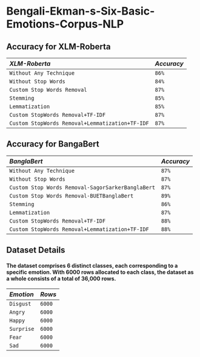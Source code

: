 # Bengali-Ekman-s-Six-Basic-Emotions-Corpus-NLP

## Accuracy for XLM-Roberta

|  *XLM-Roberta*    | *Accuracy*             |
| :--------           | :------------------------- |
|  `Without Any Technique`       |  `86%`|
|  `Without Stop Words`       | `84%` |
|  `Custom Stop Words Removal`       | `87%` |
|  `Stemming`       | `85%` |
|  `Lemmatization`       | `85%` |
|  `Custom StopWords Removal+TF-IDF`       | `87%` |
|  `Custom StopWords Removal+Lemmatization+TF-IDF`       | `87%`|


                    
## Accuracy for BangaBert

|  *BanglaBert*    | *Accuracy*             |
| :--------           | :------------------------- |
|  `Without Any Technique`       |  `87%`|
|  `Without Stop Words`       | `87%` |
|  `Custom Stop Words Removal-SagorSarkerBanglaBert`       | `87%` |
|  `Custom Stop Words Removal-BUETBanglaBert`       | `89%` |
|  `Stemming`       | `86%` |
|  `Lemmatization`       | `87%` |
|  `Custom StopWords Removal+TF-IDF`       | `88%` |
|  `Custom StopWords Removal+Lemmatization+TF-IDF`       | `88%` |


## Dataset Details
#### The dataset comprises 6 distinct classes, each corresponding to a specific emotion. With 6000 rows allocated to each class, the dataset as a whole consists of a total of 36,000 rows.

|  *Emotion*    | *Rows*             |
| :--------           | :------------------------- |
|  `Disgust`       |  `6000`|
|  `Angry`       | `6000` |
|  `Happy`       | `6000` |
|  `Surprise`       | `6000` |
|  `Fear`       | `6000` |
|  `Sad`       | `6000` |
